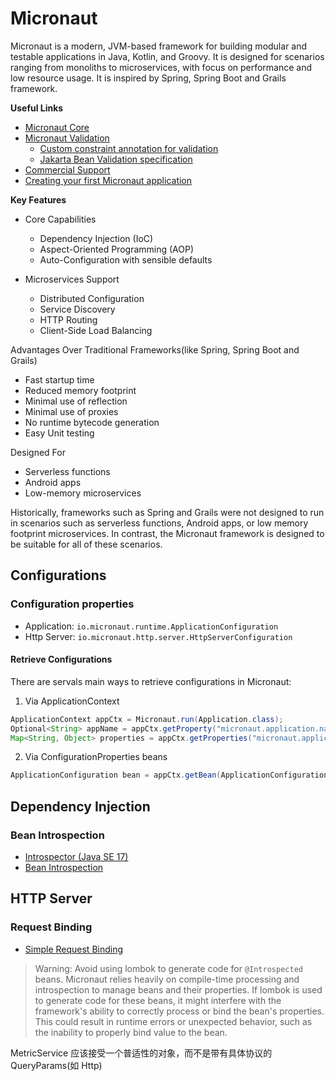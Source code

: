 # Micronaut

Micronaut is a modern, JVM-based framework for building modular and testable applications in Java, Kotlin, and Groovy. It is designed for scenarios ranging from monoliths to microservices, with focus on performance and low resource usage. It is inspired by Spring, Spring Boot and Grails framework.

**Useful Links**

- [Micronaut Core](https://docs.micronaut.io/latest/guide/index.html)
- [Micronaut Validation](https://micronaut-projects.github.io/micronaut-validation/latest/guide/)
  - [Custom constraint annotation for validation](https://guides.micronaut.io/latest/micronaut-custom-validation-annotation-gradle-java.html) 
  - [Jakarta Bean Validation specification](https://beanvalidation.org/2.0/spec/)
- [Commercial Support](https://micronaut.io/support/)
- [Creating your first Micronaut application
](https://guides.micronaut.io/latest/creating-your-first-micronaut-app-maven-java.html)

**Key Features**

- Core Capabilities
    - Dependency Injection (IoC)
    - Aspect-Oriented Programming (AOP)
    - Auto-Configuration with sensible defaults

- Microservices Support
    - Distributed Configuration
    - Service Discovery
    - HTTP Routing
    - Client-Side Load Balancing

Advantages Over Traditional Frameworks(like Spring, Spring Boot and Grails)

- Fast startup time
- Reduced memory footprint
- Minimal use of reflection
- Minimal use of proxies
- No runtime bytecode generation
- Easy Unit testing

Designed For

- Serverless functions
- Android apps
- Low-memory microservices

Historically, frameworks such as Spring and Grails were not designed to run in scenarios such as serverless functions, Android apps, or low memory footprint microservices. In contrast, the Micronaut framework is designed to be suitable for all of these scenarios.

## Configurations

### Configuration properties

- Application: `io.micronaut.runtime.ApplicationConfiguration`
- Http Server: `io.micronaut.http.server.HttpServerConfiguration`

#### Retrieve Configurations

There are servals main ways to retrieve configurations in Micronaut:

1. Via ApplicationContext

```java
ApplicationContext appCtx = Micronaut.run(Application.class);
Optional<String> appName = appCtx.getProperty("micronaut.application.name", String.class);
Map<String, Object> properties = appCtx.getProperties("micronaut.application");
```

2. Via ConfigurationProperties beans

```java
ApplicationConfiguration bean = appCtx.getBean(ApplicationConfiguration.class);
```

## Dependency Injection

### Bean Introspection

- [Introspector (Java SE 17)](https://docs.oracle.com/en/java/javase/17/docs//api/java.desktop/java/beans/Introspector.html)
- [Bean Introspection](https://docs.micronaut.io/4.8.11/guide/#introspection)

## HTTP Server

### Request Binding

- [Simple Request Binding](https://docs.micronaut.io/4.8.11/guide/#binding)

> Warning: Avoid using lombok to generate code for `@Introspected` beans.
> Micronaut relies heavily on compile-time processing and introspection to manage beans and their properties. If lombok is used to generate code for these beans, it might interfere with the framework's ability to correctly process or bind the bean's properties. This could result in runtime errors or unexpected behavior, such as the inability to properly bind value to the bean.

MetricService 应该接受一个普适性的对象，而不是带有具体协议的 QueryParams(如 Http)
